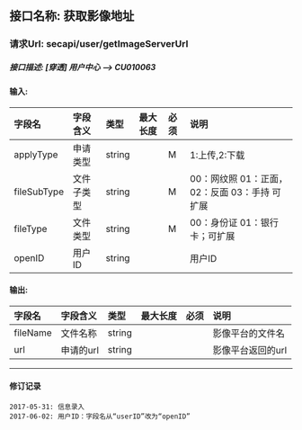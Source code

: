 ## 接口名称: 获取影像地址
### 请求Url:    secapi/user/getImageServerUrl
##### 接口描述: [穿透] 用户中心 --> CU010063

#### 输入:
| 字段名         | 字段含义  | 类型     | 最大长度 | 必须   | 说明                           |
| :---------- | :---- | :----- | :--- | :--- | :--------------------------- |
| applyType   | 申请类型  | string |      | M    | 1:上传,2:下载                    |
| fileSubType | 文件子类型 | string |      | M    | 00：网纹照 01：正面，02：反面 03：手持 可扩展 |
| fileType    | 文件类型  | string |      | M    | 00：身份证 01：银行卡；可扩展            |
| openID      | 用户ID  | string |      |      | 用户ID                         |

#### 输出:
| 字段名      | 字段含义   | 类型     | 最大长度 | 必须   | 说明         |
| :------- | :----- | :----- | :--- | :--- | :--------- |
| fileName | 文件名称   | string |      |      | 影像平台的文件名   |
| url      | 申请的url | string |      |      | 影像平台返回的url |

----
#### 修订记录
```
2017-05-31: 信息录入
2017-06-02: 用户ID：字段名从“userID”改为“openID”
```
